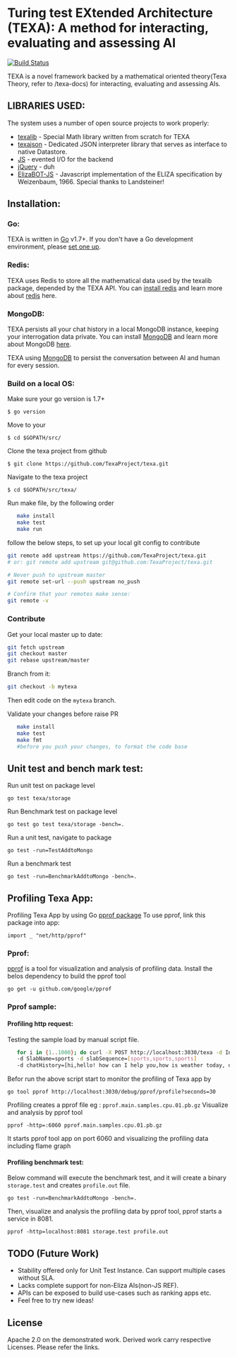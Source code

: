 # Turing test EXtended Architecture (TEXA): A method for interacting, evaluating and assessing AI

[![Build Status](https://travis-ci.com/pontiyaraja/texa.png)](https://travis-ci.com/pontiyaraja/texa)

TEXA is a novel framework backed by a mathematical oriented theory(Texa Theory, refer to /texa-docs) for interacting, evaluating and assessing AIs.


## LIBRARIES USED:

The system uses a number of open source projects to work properly:

* [texalib] - Special Math library written from scratch for TEXA
* [texajson] - Dedicated JSON interpreter library that serves as interface to  native Datastore.
* [JS] - evented I/O for the backend
* [jQuery] - duh
* [ElizaBOT-JS] - Javascript implementation of the ELIZA specification by Weizenbaum, 1966. Special thanks to Landsteiner!


## Installation:

### Go:

TEXA is written in [Go](http://golang.org) v1.7+. If you don't have a Go
development environment, please [set one up](http://golang.org/doc/code.html).

### Redis: 

TEXA uses Redis to store all the mathematical data used by the texalib package, depended by the TEXA API. You can [install redis](https://redis.io/topics/quickstart#redis-quick-start) and learn more about [redis](https://redis.io/) here.

### MongoDB:

TEXA persists all your chat history in a local MongoDB instance, keeping your interrogation data private. You can install [MongoDB](https://docs.mongodb.com/manual/installation) and learn more about MongoDB [here](https://docs.mongodb.com/manual/tutorial/getting-started).

TEXA using [MongoDB](https://docs.mongodb.com/manual/installation) to persist the conversation between 
AI and human for every session.

### Build on a local OS:

Make sure your go version is 1.7+

``$ go version``

Move to your 

``$ cd $GOPATH/src/``

Clone the texa project from github

``$ git clone https://github.com/TexaProject/texa.git``

Navigate to the texa project

``$ cd $GOPATH/src/texa/``

Run make file, by the following order

```sh
   make install
   make test
   make run
```

follow the below steps, to set up your local git config to contribute

```sh
git remote add upstream https://github.com/TexaProject/texa.git
# or: git remote add upstream git@github.com:TexaProject/texa.git

# Never push to upstream master
git remote set-url --push upstream no_push

# Confirm that your remotes make sense:
git remote -v
```

### Contribute

Get your local master up to date:

```sh
git fetch upstream
git checkout master
git rebase upstream/master
```

Branch from it:
```sh
git checkout -b mytexa
```

Then edit code on the `mytexa` branch.

Validate your changes before raise PR

```sh
   make install
   make test
   make fmt
   #before you push your changes, to format the code base
```

## Unit test and bench mark test:

Run unit test on package level

``go test texa/storage``

Run Benchmark test on package level

``go test go test texa/storage -bench=.``

Run a unit test, navigate to package 

``go test -run=TestAddtoMongo``

Run a benchmark test

``go test -run=BenchmarkAddtoMongo -bench=.``

## Profiling Texa App:

Profiling Texa App by using Go [pprof package](https://golang.org/pkg/net/http/pprof/)
To use pprof, link this package into app:

``import _ "net/http/pprof"``

### Pprof:

[pprof](https://github.com/google/pprof) is a tool for visualization and analysis of profiling data.
Install the belos dependency to build the pprof tool

```go get -u github.com/google/pprof```

### Pprof sample:

#### Profiling http request:

Testing the sample load by manual script file.

```sh
   for i in {1..1000}; do curl -X POST http://localhost:3030/texa -d IntName=pan -d scoreArray=[0,1,1] 
   -d SlabName=sports -d slabSequence=[sports,sports,sports] 
   -d chatHistory=[hi,hello! how can I help you,how is weather today, do you wanna know more,yes,its nice talking to you] -d timeStamp=32465466754; done
```

Befor run the above script start to monitor the profiling of Texa app by 

```go tool pprof http://localhost:3030/debug/pprof/profile?seconds=30```

Profiling creates a pprof file eg : `pprof.main.samples.cpu.01.pb.gz`
Visualize and analysis by pprof tool 

```pprof -http=:6060 pprof.main.samples.cpu.01.pb.gz```

It starts pprof tool app on port 6060 and visualizing the profiling data including flame graph

#### Profiling benchmark test:

Below command will execute the benchmark test, and it will create a binary `storage.test`
and creates `profile.out` file.

```go test -run=BenchmarkAddtoMongo -bench=.```

Then, visualize and analysis the profiling data by pprof tool, pprof starts a service in 8081. 

```pprof -http=localhost:8081 storage.test profile.out```


## TODO (Future Work)

- Stability offered only for Unit Test Instance. Can support multiple cases without SLA.
- Lacks complete support for non-Eliza AIs(non-JS REF).
- APIs can be exposed to build use-cases such as ranking apps etc.
- Feel free to try new ideas!


License
----

Apache 2.0 on the demonstrated work.
Derived work carry respective Licenses. Please refer the links.

[//]: # (These are reference links used in the body of this note and get stripped out when the markdown processor does its job. There is no need to format nicely because it shouldn't be seen. Thanks SO - http://stackoverflow.com/questions/4823468/store-comments-in-markdown-syntax)

   [texalib]: <https://github.com/TexaProject/texalib>
   [texajson]: <https://github.com/TexaProject/texajson>
   [JS]: <http://nodejs.org>
   [Twitter Bootstrap]: <http://twitter.github.com/bootstrap/>
   [jQuery]: <http://jquery.com>
   [ElizaBOT-JS]: <http://www.masswerk.at/elizabot/>